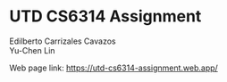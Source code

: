 # UTD CS6314 Assignment

Edilberto Carrizales Cavazos<br>
Yu-Chen Lin

Web page link: https://utd-cs6314-assignment.web.app/
